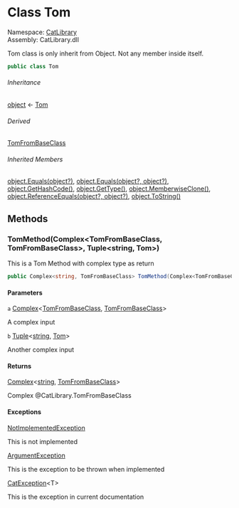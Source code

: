﻿# Class Tom

Namespace: [CatLibrary](CatLibrary.md)  
Assembly: CatLibrary.dll

Tom class is only inherit from Object. Not any member inside itself.

```csharp
public class Tom
```

###### Inheritance

[object](https://learn.microsoft.com/dotnet/api/system.object) ← 
[Tom](CatLibrary.Tom.md)

###### Derived

[TomFromBaseClass](CatLibrary.TomFromBaseClass.md)

###### Inherited Members

[object.Equals\(object?\)](https://learn.microsoft.com/dotnet/api/system.object.equals\#system\-object\-equals\(system\-object\)), 
[object.Equals\(object?, object?\)](https://learn.microsoft.com/dotnet/api/system.object.equals\#system\-object\-equals\(system\-object\-system\-object\)), 
[object.GetHashCode\(\)](https://learn.microsoft.com/dotnet/api/system.object.gethashcode), 
[object.GetType\(\)](https://learn.microsoft.com/dotnet/api/system.object.gettype), 
[object.MemberwiseClone\(\)](https://learn.microsoft.com/dotnet/api/system.object.memberwiseclone), 
[object.ReferenceEquals\(object?, object?\)](https://learn.microsoft.com/dotnet/api/system.object.referenceequals), 
[object.ToString\(\)](https://learn.microsoft.com/dotnet/api/system.object.tostring)

## Methods

### <a id="CatLibrary_Tom_TomMethod_CatLibrary_Complex_CatLibrary_TomFromBaseClass_CatLibrary_TomFromBaseClass__System_Tuple_System_String_CatLibrary_Tom__"></a>TomMethod\(Complex<TomFromBaseClass, TomFromBaseClass\>, Tuple<string, Tom\>\)

This is a Tom Method with complex type as return

```csharp
public Complex<string, TomFromBaseClass> TomMethod(Complex<TomFromBaseClass, TomFromBaseClass> a, Tuple<string, Tom> b)
```

#### Parameters

`a` [Complex](CatLibrary.Complex\-2.md)<[TomFromBaseClass](CatLibrary.TomFromBaseClass.md), [TomFromBaseClass](CatLibrary.TomFromBaseClass.md)\>

A complex input

`b` [Tuple](https://learn.microsoft.com/dotnet/api/system.tuple\-2)<[string](https://learn.microsoft.com/dotnet/api/system.string), [Tom](CatLibrary.Tom.md)\>

Another complex input

#### Returns

[Complex](CatLibrary.Complex\-2.md)<[string](https://learn.microsoft.com/dotnet/api/system.string), [TomFromBaseClass](CatLibrary.TomFromBaseClass.md)\>

Complex @CatLibrary.TomFromBaseClass

#### Exceptions

[NotImplementedException](https://learn.microsoft.com/dotnet/api/system.notimplementedexception)

This is not implemented

[ArgumentException](https://learn.microsoft.com/dotnet/api/system.argumentexception)

This is the exception to be thrown when implemented

[CatException](CatLibrary.CatException\-1.md)<T\>

This is the exception in current documentation

